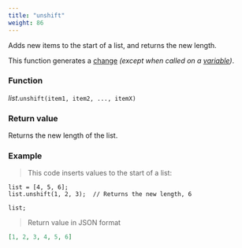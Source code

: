 ```yaml
---
title: "unshift"
weight: 86
---
```


Adds new items to the start of a list, and returns the new length.

This function generates a [change](../../../overview/changes) *(except when called on a [variable](../../../overview/variable))*.

### Function

*list*.`unshift(item1, item2, ..., itemX)`

### Return value

Returns the new length of the list.

### Example

> This code inserts values to the start of a list:

```thingsdb,json_response
list = [4, 5, 6];
list.unshift(1, 2, 3);  // Returns the new length, 6

list;
```

> Return value in JSON format

```json
[1, 2, 3, 4, 5, 6]
```

